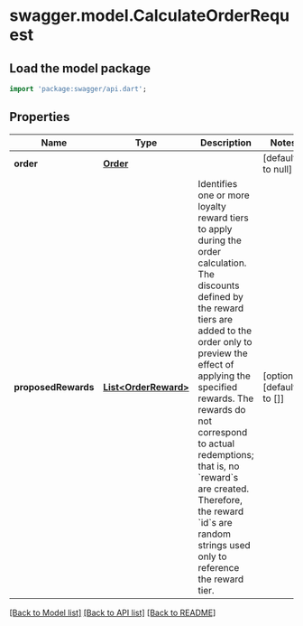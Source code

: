 # swagger.model.CalculateOrderRequest

## Load the model package
```dart
import 'package:swagger/api.dart';
```

## Properties
Name | Type | Description | Notes
------------ | ------------- | ------------- | -------------
**order** | [**Order**](Order.md) |  | [default to null]
**proposedRewards** | [**List&lt;OrderReward&gt;**](OrderReward.md) | Identifies one or more loyalty reward tiers to apply during the order calculation. The discounts defined by the reward tiers are added to the order only to preview the effect of applying the specified rewards. The rewards do not correspond to actual redemptions; that is, no &#x60;reward&#x60;s are created. Therefore, the reward &#x60;id&#x60;s are random strings used only to reference the reward tier. | [optional] [default to []]

[[Back to Model list]](../README.md#documentation-for-models) [[Back to API list]](../README.md#documentation-for-api-endpoints) [[Back to README]](../README.md)

